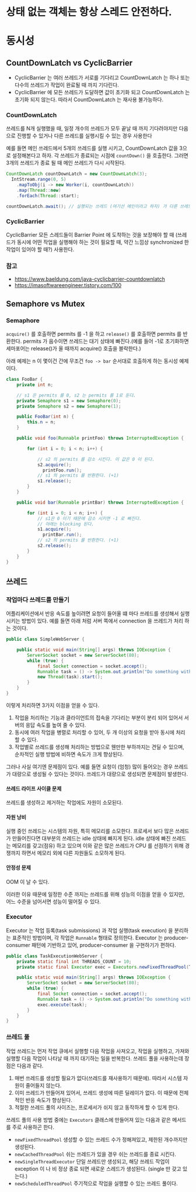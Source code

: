 상태 없는 객체는 항상 스레드 안전하다.
=======
# 동시성

## CountDownLatch vs CyclicBarrier

- CyclicBarrier 는 여러 쓰레드가 서로를 기다리고 CountDownLatch 는 하나 또는 다수의 쓰레드가 작업이 완료될 때 까지 기다린다.
- CyclicBarrier 에 모든 쓰레드가 도달하면 값이 초기화 되고 CountDownLatch 는 초기화 되지 않는다. 따라서 CountDownLatch 는 재사용 불가능하다.

### CountDownLatch
쓰레드를 N개 실행했을 때, 일정 개수의 쓰레드가 모두 끝날 때 까지 기다려야지만 다음으로 진행할 수 있거나 다른 쓰레드를 실행시킬 수 있는 경우 사용한다

예를 들면 메인 쓰레드에서 5개의 쓰레드를 실행 시키고, CountDownLatch 값을 3으로 설정해본다고 하자. 각 쓰레드가 종료되는 시점에 `countDown()` 을 호출한다. 그러면 3개의 쓰레드가 종료 될 때 메인 쓰레드가 다시 시작된다.

```java
CountDownLatch countDownLatch = new CountDownLatch(3);
  IntStream.range(0, 5)
    .mapToObj(i -> new Worker(i, countDownLatch))
    .map(Thread::new)
    .forEach(Thread::start);

countDownLatch.await(); // 실행되는 쓰레드 (여기선 메인이라고 하자) 가 다른 쓰레드에서 countDown 이 3번 호출 될 때 까지 기다린다.
```

### CyclicBarrier
CyclicBarrier 모든 스레드들이 Barrier Point 에 도착하는 것을 보장해야 할 때 (쓰레드가 동시에 어떤 작업을 실행해야 하는 것이 필요할 때, 약간 느낌상 synchronized 한 작업이 있어야 할 때?) 사용한다.

### 참고
- https://www.baeldung.com/java-cyclicbarrier-countdownlatch
- https://imasoftwareengineer.tistory.com/100

## Semaphore vs Mutex

### Semaphore
`acquire()` 를 호출하면 permits 를 -1 을 하고 `release()` 를 호출하면 permits 를 반환한다.
permits 가 음수이면 쓰레드는 대기 상태에 빠진다.(예를 들어 -1로 초기화하면 세마포어는 release()가 올 때까지 acquire() 호출을 블락한다.)

아래 예제는 n 이 몇이건 간에 무조건 `foo -> bar` 순서대로 호출하게 하는 동시성 예제이다.
```java
class FooBar {
    private int n;

    // s1 은 permits 를 0, s2 는 permits 를 1로 둔다.
    private Semaphore s1 = new Semaphore(0);
    private Semaphore s2 = new Semaphore(1);

    public FooBar(int n) {
        this.n = n;
    }

    public void foo(Runnable printFoo) throws InterruptedException {

        for (int i = 0; i < n; i++) {

            // s2 의 permits 를 감소 시킨다. 이 값은 0 이 된다.
            s2.acquire();
        	  printFoo.run();
            // s1 의 permits 를 반환한다. (+1)
            s1.release();
        }
    }

    public void bar(Runnable printBar) throws InterruptedException {

        for (int i = 0; i < n; i++) {
            // s1은 0 이기 때문에 감소 시키면 -1 로 빠진다.
            // 아래는 blocking 된다.
            s1.acquire();
        	  printBar.run();
            // s2 의 permits 를 반환한다. (+1)
            s2.release();
        }
    }
}
```

## 쓰레드

### 작업마다 쓰레드를 만들기
어플리케이션에서 반응 속도를 높이려면 요청이 들어올 떄 마다 쓰레드를 생성해서 실행 시키는 방법이 있다. 예를 들면 아래 처럼 서버 쪽에서 connection 을 쓰레드가 처리 하는 것이다.

```java
public class SimpleWebServer {

    public static void main(String[] args) throws IOException {
        ServerSocket socket = new ServerSocket(80);
        while (true) {
            final Socket connection = socket.accept();
            Runnable task = () -> System.out.println("Do something with connetion!");
            new Thread(task).start();
        }
    }
}
```

이렇게 처리하면 3가지 이점을 얻을 수 있다.

1. 작업을 처리하는 기능과 클라이언트의 접속을 기다리는 부분이 분리 되어 있어서 서버의 응답 속도를 높여 줄 수 있다.
2. 동시에 여러 작업을 병렬로 처리할 수 있어, 두 개 이상의 요청을 받아 동시에 처리할 수 있다.
3. 작업별로 쓰레드를 생성해 처리하는 방법으로 웬만한 부하까지는 견딜 수 있으며, 순차적인 실행 방법에 비하면 속도가 크게 향상된다.

그러나 사실 여기엔 문제점이 있다. 예를 들면 요청이 (엄청) 많이 들어오는 경우 쓰레드가 대량으로 생성될 수 있다는 것이다. 쓰레드가 대량으로 생성되면 문제점이 발생한다.

#### 쓰레드 라이프 사이클 문제
쓰레드를 생성하고 제거하는 작업에도 자원이 소모된다.
#### 자원 낭비
실행 중인 쓰레드는 시스템의 자원, 특히 메모리를 소모한다. 프로세서 보다 많은 쓰레드가 만들어진다면 대부분의 쓰레드는 idle 상태에 빠지게 된다.
idle 상태에 빠진 쓰레드는 메모리를 갖고(점유) 하고 있으며 이와 같은 많은 쓰레드가 CPU 를 선점하기 위해 경쟁까지 하면서 메모리 외에 다른 자원들도 소모하게 된다.
#### 안정성 문제
OOM 이 날 수 있다.


이러한 이유 때문에 일정한 수준 까지는 쓰레드를 위해 성능의 이점을 얻을 수 있지만, 어느 수준을 넘어서면 성능이 떨어질 수 있다. 

### Executor
Executor 는 작업 등록(task submissions) 과 작업 실행(task execution) 을 분리하는 표준적인 방법이며, 각 작업은 `Runnable` 형태로 정의한다.
Executor 는 producer-consumer 패턴에 기반하고 있어,  producer-consumer 을 구현하기가 편하다.

```java
public class TaskExecutionWebServer {
    private static final int THREADS_COUNT = 10;
    private static final Executor exec = Executors.newFixedThreadPool(THREADS_COUNT);

    public static void main(String[] args) throws IOException {
        ServerSocket socket = new ServerSocket(80);
        while (true) {
            final Socket connection = socket.accept();
            Runnable task = () -> System.out.println("Do something with connection!");
            exec.execute(task);
        }
    }
}
```

### 쓰레드 풀
작업 쓰레드는 먼저 작업 큐에서 실행할 다음 작업을 사져오고, 작업을 실행하고, 가져와 실행할 다음 작업이 나타날 때 까지 대기하는 일을 반복한다.
쓰레드 풀을 사용하는데 장점은 다음과 같다.

1. 매번 쓰레드를 생성할 필요가 없다(쓰레드를 재사용하기 때문에). 따라서 시스템 자원이 줄어들지 않는다.
2. 이미 쓰레드가 만들어져 있어서, 쓰레드 생성에 따른 딜레이가 없다. 이 때문에 전체적인 반응 속도가 향상된다.
3. 적절한 쓰레드 풀의 사이즈는, 프로세서가 쉬지 않고 동작하게 할 수 있게 한다.

쓰레드 풀의 사용 방법 중에는 `Executors` 클래스에 만들어져 있는 다음과 같은 메서드를 주로 사용하곤 한다.

- `newFixedThreadPool` 생성할 수 있는 쓰레드 수가 정해져있고, 제한된 개수까지만 생성된다.
- `newCachedThreadPool` 쉬는 쓰레드가 있을 경우 쉬는 쓰레드를 종료 시킨다.
- `newSingleThreadExecutor` 단일 쓰레드만 생성되고, 해당 쓰레드 작업이 exception 이 나 비 정상 종료 되면 새로운 스레드가 생성된다. (single 만 갖고 있는다.)
- `newScheduledThreadPool` 주기적으로 작업을 실행할 수 있는 쓰레드 풀이다.


